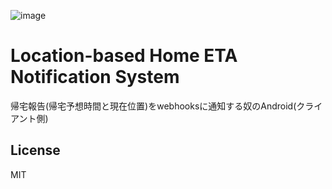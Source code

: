 ![image](https://github.com/hihumikan/hletans_xmlkt/assets/26848713/d74646b7-51ed-4a6f-8338-706f3f2c7c0d)


# Location-based Home ETA Notification System

帰宅報告(帰宅予想時間と現在位置)をwebhooksに通知する奴のAndroid(クライアント側)


## License

MIT
